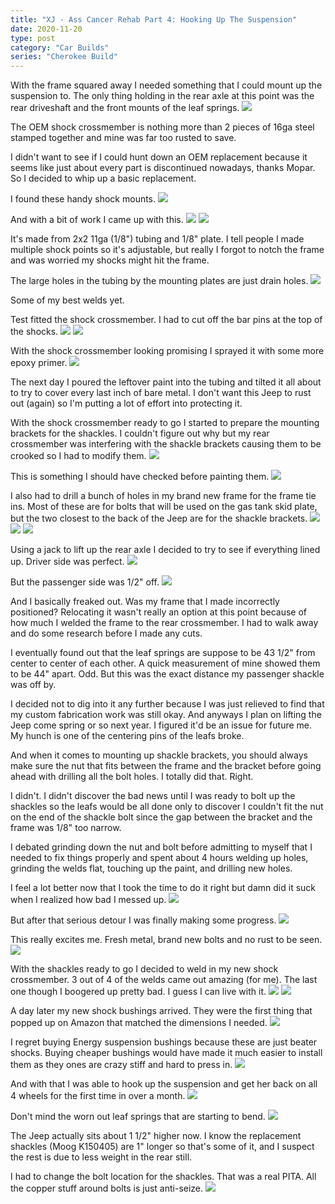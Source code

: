 ```yaml
---
title: "XJ - Ass Cancer Rehab Part 4: Hooking Up The Suspension"
date: 2020-11-20
type: post
category: "Car Builds"
series: "Cherokee Build"
---
```


With the frame squared away I needed something that I could mount up the suspension to. The only thing holding in the rear axle at this point was the rear driveshaft and the front mounts of the leaf springs.
![](images/1.jpg)

The OEM shock crossmember is nothing more than 2 pieces of 16ga steel stamped together and mine was far too rusted to save. 

I didn't want to see if I could hunt down an OEM replacement because it seems like just about every part is discontinued nowadays, thanks Mopar. So I decided to whip up a basic replacement. 

I found these handy shock mounts.
![](images/2.jpg)

And with a bit of work I came up with this.
![](images/3.jpg)
![](images/4.jpg)

It's made from 2x2 11ga (1/8") tubing and 1/8" plate. I tell people I made multiple shock points so it's adjustable, but really I forgot to notch the frame and was worried my shocks might hit the frame.

The large holes in the tubing by the mounting plates are just drain holes.
![](images/7.jpg)

Some of my best welds yet.

Test fitted the shock crossmember. I had to cut off the bar pins at the top of the shocks.
![](images/5.jpg)
![](images/6.jpg)

With the shock crossmember looking promising I sprayed it with some more epoxy primer.
![](images/8.jpg)

The next day I poured the leftover paint into the tubing and tilted it all about to try to cover every last inch of bare metal. I don't want this Jeep to rust out (again) so I'm putting a lot of effort into protecting it.

With the shock crossmember ready to go I started to prepare the mounting brackets for the shackles. I couldn't figure out why but my rear crossmember was interfering with the shackle brackets causing them to be crooked so I had to modify them. 
![](images/9.jpg)

This is something I should have checked before painting them.
![](images/10.jpg)

I also had to drill a bunch of holes in my brand new frame for the frame tie ins. Most of these are for bolts that will be used on the gas tank skid plate, but the two closest to the back of the Jeep are for the shackle brackets.
![](images/12.jpg)
![](images/13.jpg)
![](images/14.jpg)

Using a jack to lift up the rear axle I decided to try to see if everything lined up. Driver side was perfect.
![](images/15.jpg)

But the passenger side was 1/2" off.
![](images/16.jpg)

And I basically freaked out. Was my frame that I made incorrectly positioned? Relocating it wasn't really an option at this point because of how much I welded the frame to the rear crossmember. I had to walk away and do some research before I made any cuts.

I eventually found out that the leaf springs are suppose to be 43 1/2" from center to center of each other. A quick measurement of mine showed them to be 44" apart. Odd. But this was the exact distance my passenger shackle was off by. 

I decided not to dig into it any further because I was just relieved to find that my custom fabrication work was still okay. And anyways I plan on lifting the Jeep come spring or so next year. I figured it'd be an issue for future me. My hunch is one of the centering pins of the leafs broke.

And when it comes to mounting up shackle brackets, you should always make sure the nut that fits between the frame and the bracket before going ahead with drilling all the bolt holes. I totally did that. Right. 

I didn't. I didn't discover the bad news until I was ready to bolt up the shackles so the leafs would be all done only to discover I couldn't fit the nut on the end of the shackle bolt since the gap between the bracket and the frame was 1/8" too narrow.

I debated grinding down the nut and bolt before admitting to myself that I needed to fix things properly and spent about 4 hours welding up holes, grinding the welds flat, touching up the paint, and drilling new holes.

I feel a lot better now that I took the time to do it right but damn did it suck when I realized how bad I messed up.
![](images/19.jpg)

But after that serious detour I was finally making some progress.
![](images/20.jpg)

This really excites me. Fresh metal, brand new bolts and no rust to be seen.
![](images/21.jpg)

With the shackles ready to go I decided to weld in my new shock crossmember. 3 out of 4 of the welds came out amazing (for me). The last one though I boogered up pretty bad. I guess I can live with it.
![](images/24.jpg)
![](images/25.jpg)

A day later my new shock bushings arrived. They were the first thing that popped up on Amazon that matched the dimensions I needed.
![](images/17.jpg)

I regret buying Energy suspension bushings because these are just beater shocks. Buying cheaper bushings would have made it much easier to install them as they ones are crazy stiff and hard to press in.
![](images/18.jpg)

And with that I was able to hook up the suspension and get her back on all 4 wheels for the first time in over a month.
![](images/26.jpg)

Don't mind the worn out leaf springs that are starting to bend. 
![](images/27.jpg)

The Jeep actually sits about 1 1/2" higher now. I know the replacement shackles (Moog K150405) are 1" longer so that's some of it, and I suspect the rest is due to less weight in the rear still. 

I had to change the bolt location for the shackles. That was a real PITA. All the copper stuff around bolts is just anti-seize. 
![](images/28.jpg)

